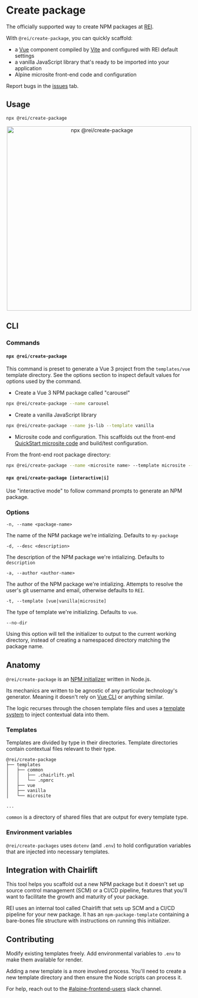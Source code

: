 # Create package

The officially supported way to create NPM packages at [REI](https://www.rei.com/).

With `@rei/create-package`, you can quickly scaffold:
- a [Vue](https://vuejs.org/) component compiled by [Vite](https://vitejs.dev/) and configured with REI default settings
- a vanilla JavaScript library that's ready to be imported into your application
- Alpine microsite front-end code and configuration 

Report bugs in the [issues](https://github.com/rei/create-package/issues) tab.

## Usage

```sh
npx @rei/create-package
```

<p align='center'>
<img src='https://www.rei.com/satchel/media/img/rei-create-package.gif' alt='npx @rei/create-package' width="500">
</p>

## CLI

### Commands

#### `npx @rei/create-package`

This command is preset to generate a Vue 3 project from the `templates/vue` template directory. See the options section to inspect default values for options used by the command.

- Create a Vue 3 NPM package called "carousel"

```sh
npx @rei/create-package --name carousel
```

- Create a vanilla JavaScript library

```sh
npx @rei/create-package --name js-lib --template vanilla
```

- Microsite code and configuration. This scaffolds out the front-end [QuickStart microsite code](https://git.rei.com/projects/QM/repos/quickstart-microsite/browse) and build/test configuration. 

From the front-end root package directory:

```sh
npx @rei/create-package --name <microsite name> --template microsite --no-dir
```

#### `npx @rei/create-package [interactive|i]`

Use "interactive mode" to follow command prompts to generate an NPM package.

### Options

`-n, --name <package-name>`

The name of the NPM package we're intializing. Defaults to `my-package`

`-d, --desc <description>`

The description of the NPM package we're intializing. Defaults to `description`

`-a, --author <author-name>`

The author of the NPM package we're intializing. Attempts to resolve the user's git username and email, otherwise defaults to `REI`.

`-t, --template [vue|vanilla|microsite]`

The type of template we're initializing. Defaults to `vue`.

`--no-dir`

Using this option will tell the initializer to output to the current working directory, instead of creating a namespaced directory matching the package name.

## Anatomy

`@rei/create-package` is an [NPM initializer](https://docs.npmjs.com/cli/v9/commands/npm-init) written in Node.js.

Its mechanics are written to be agnostic of any particular technology's generator. Meaning it doesn't rely on [Vue CLI](https://cli.vuejs.org/) or anything similar.

The logic recurses through the chosen template files and uses a [template system](https://www.npmjs.com/package/mustache) to inject contextual data into them.

### Templates

Templates are divided by type in their directories. Template directories contain contextual files relevant to their type.

```
@rei/create-package
├── templates
│   ├── common
│   │   ├── .chairlift.yml
│   │   └── .npmrc
│   ├── vue
│   ├── vanilla
│   └── microsite

...
```

`common` is a directory of shared files that are output for every template type.

### Environment variables

`@rei/create-packages` uses `dotenv` (and `.env`) to hold configuration variables that are injected into necessary templates.

## Integration with Chairlift

This tool helps you scaffold out a new NPM package but it doesn't set up source control management (SCM) or a CI/CD pipeline, features that you'll want to facilitate the growth and maturity of your package.

REI uses an internal tool called Chairlift that sets up SCM and a CI/CD pipeline for your new package. It has an `npm-package-template` containing a bare-bones file structure with instructions on running this initializer.

## Contributing

Modify existing templates freely. Add environmental variables to `.env` to make them available for render.

Adding a new template is a more involved process. You'll need to create a new template directory and then ensure the Node scripts can process it.

For help, reach out to the [#alpine-frontend-users](https://rei.slack.com/archives/CLWJC9FFW) slack channel.
